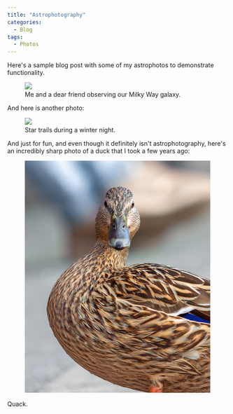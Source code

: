 ```yaml
---
title: "Astrophotography"
categories:
  - Blog
tags:
  - Photos
---
```


Here's a sample blog post with some of my astrophotos to demonstrate functionality.

<figure>
  <img src="/assets/images/milkyway.jpg">
  <figcaption>Me and a dear friend observing our Milky Way galaxy.</figcaption>
</figure>

And here is another photo:

<figure>
  <img src="/assets/images/trails.jpg">
  <figcaption>Star trails during a winter night.</figcaption>
</figure>

And just for fun, and even though it definitely isn't astrophotography, here's an incredibly sharp photo of a duck that I took a few years ago:

<figure>
  <img src="/assets/images/duck.JPG">
</figure>

Quack.